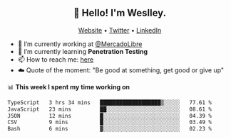 <h2 align="center">👋 Hello! I'm Weslley.</h2>
<p align="center">
  <a href="http://weslleyneri.com.br">Website</a> •
  <a href="https://twitter.com/Weslley_Neri">Twitter</a> •
  <a href="https://www.linkedin.com/in/weslley-neri-3658908b">LinkedIn</a>
</p>


- 🔭 I’m currently working at [@MercadoLibre](https://github.com/mercadolibre)
- 🌱 I’m currently learning **Penetration Testing**
- 📫 How to reach me: [here](mailto:weslley39@gmail.com)
- ☁️ Quote of the moment: "Be good at something, get good or give up"

📊 **This week I spent my time working on**
<!--START_SECTION:waka-->

```txt
TypeScript   3 hrs 34 mins   ███████████████████▒░░░░░   77.61 %
JavaScript   23 mins         ██░░░░░░░░░░░░░░░░░░░░░░░   08.61 %
JSON         12 mins         █░░░░░░░░░░░░░░░░░░░░░░░░   04.39 %
CSV          9 mins          █░░░░░░░░░░░░░░░░░░░░░░░░   03.49 %
Bash         6 mins          ▓░░░░░░░░░░░░░░░░░░░░░░░░   02.23 %
```

<!--END_SECTION:waka-->

<!-- Inspired by https://github.com/gruselhaus/gruselhaus -->